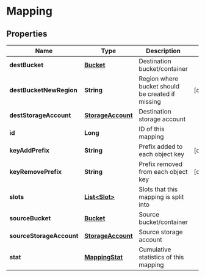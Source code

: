 
# Mapping

## Properties
Name | Type | Description | Notes
------------ | ------------- | ------------- | -------------
**destBucket** | [**Bucket**](Bucket.md) | Destination bucket/container | 
**destBucketNewRegion** | **String** | Region where bucket should be created if missing |  [optional]
**destStorageAccount** | [**StorageAccount**](StorageAccount.md) | Destination storage account | 
**id** | **Long** | ID of this mapping | 
**keyAddPrefix** | **String** | Prefix added to each object key |  [optional]
**keyRemovePrefix** | **String** | Prefix removed from each object key |  [optional]
**slots** | [**List&lt;Slot&gt;**](Slot.md) | Slots that this mapping is split into | 
**sourceBucket** | [**Bucket**](Bucket.md) | Source bucket/container | 
**sourceStorageAccount** | [**StorageAccount**](StorageAccount.md) | Source storage account | 
**stat** | [**MappingStat**](MappingStat.md) | Cumulative statistics of this mapping | 



